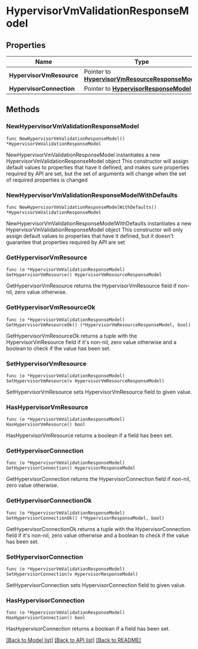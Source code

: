 # HypervisorVmValidationResponseModel

## Properties

Name | Type | Description | Notes
------------ | ------------- | ------------- | -------------
**HypervisorVmResource** | Pointer to [**HypervisorVmResourceResponseModel**](HypervisorVmResourceResponseModel.md) |  | [optional] 
**HypervisorConnection** | Pointer to [**HypervisorResponseModel**](HypervisorResponseModel.md) |  | [optional] 

## Methods

### NewHypervisorVmValidationResponseModel

`func NewHypervisorVmValidationResponseModel() *HypervisorVmValidationResponseModel`

NewHypervisorVmValidationResponseModel instantiates a new HypervisorVmValidationResponseModel object
This constructor will assign default values to properties that have it defined,
and makes sure properties required by API are set, but the set of arguments
will change when the set of required properties is changed

### NewHypervisorVmValidationResponseModelWithDefaults

`func NewHypervisorVmValidationResponseModelWithDefaults() *HypervisorVmValidationResponseModel`

NewHypervisorVmValidationResponseModelWithDefaults instantiates a new HypervisorVmValidationResponseModel object
This constructor will only assign default values to properties that have it defined,
but it doesn't guarantee that properties required by API are set

### GetHypervisorVmResource

`func (o *HypervisorVmValidationResponseModel) GetHypervisorVmResource() HypervisorVmResourceResponseModel`

GetHypervisorVmResource returns the HypervisorVmResource field if non-nil, zero value otherwise.

### GetHypervisorVmResourceOk

`func (o *HypervisorVmValidationResponseModel) GetHypervisorVmResourceOk() (*HypervisorVmResourceResponseModel, bool)`

GetHypervisorVmResourceOk returns a tuple with the HypervisorVmResource field if it's non-nil, zero value otherwise
and a boolean to check if the value has been set.

### SetHypervisorVmResource

`func (o *HypervisorVmValidationResponseModel) SetHypervisorVmResource(v HypervisorVmResourceResponseModel)`

SetHypervisorVmResource sets HypervisorVmResource field to given value.

### HasHypervisorVmResource

`func (o *HypervisorVmValidationResponseModel) HasHypervisorVmResource() bool`

HasHypervisorVmResource returns a boolean if a field has been set.

### GetHypervisorConnection

`func (o *HypervisorVmValidationResponseModel) GetHypervisorConnection() HypervisorResponseModel`

GetHypervisorConnection returns the HypervisorConnection field if non-nil, zero value otherwise.

### GetHypervisorConnectionOk

`func (o *HypervisorVmValidationResponseModel) GetHypervisorConnectionOk() (*HypervisorResponseModel, bool)`

GetHypervisorConnectionOk returns a tuple with the HypervisorConnection field if it's non-nil, zero value otherwise
and a boolean to check if the value has been set.

### SetHypervisorConnection

`func (o *HypervisorVmValidationResponseModel) SetHypervisorConnection(v HypervisorResponseModel)`

SetHypervisorConnection sets HypervisorConnection field to given value.

### HasHypervisorConnection

`func (o *HypervisorVmValidationResponseModel) HasHypervisorConnection() bool`

HasHypervisorConnection returns a boolean if a field has been set.


[[Back to Model list]](../README.md#documentation-for-models) [[Back to API list]](../README.md#documentation-for-api-endpoints) [[Back to README]](../README.md)


